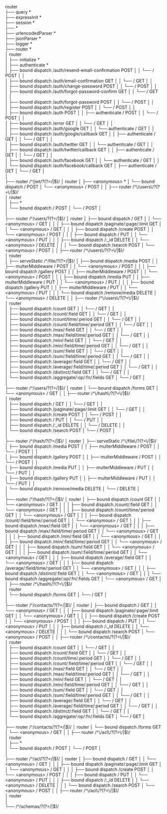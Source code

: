 router                                                                                                         
 ├── query                                         *                                                           
 ├── expressInit                                   *                                                           
 ├── session                                       *                                                           
 ├── <anonymous>                                   *                                                           
 ├── urlencodedParser                              *                                                           
 ├── jsonParser                                    *                                                           
 ├── logger                                        *                                                           
 ├── router                                        *                                                           
 │   router                                                                                                    
 │    ├── initialize                               *                                                           
 │    ├── authenticate                             *                                                           
 │    ├── bound dispatch                           /auth/resend-email-confirmation                             POST
 │    │    └── <anonymous>                         /                                                           POST
 │    │   
 │    ├── bound dispatch                           /auth/email-confirmation                                    GET
 │    │    └── <anonymous>                         /                                                           GET
 │    │   
 │    ├── bound dispatch                           /auth/change-password                                       POST
 │    │    └── <anonymous>                         /                                                           POST
 │    │   
 │    ├── bound dispatch                           /auth/forgot-password-confirm                               GET
 │    │    └── <anonymous>                         /                                                           GET
 │    │   
 │    ├── bound dispatch                           /auth/forgot-password                                       POST
 │    │    └── <anonymous>                         /                                                           POST
 │    │   
 │    ├── bound dispatch                           /auth/register                                              POST
 │    │    └── <anonymous>                         /                                                           POST
 │    │   
 │    ├── bound dispatch                           /auth                                                       POST
 │    │    ├── authenticate                        /                                                           POST
 │    │    └── <anonymous>                         /                                                           POST
 │    │   
 │    ├── bound dispatch                           /error                                                      GET
 │    │    └── <anonymous>                         /                                                           GET
 │    │   
 │    ├── bound dispatch                           /auth/google                                                GET
 │    │    └── authenticate                        /                                                           GET
 │    │   
 │    ├── bound dispatch                           /auth/google/callback                                       GET
 │    │    ├── authenticate                        /                                                           GET
 │    │    └── <anonymous>                         /                                                           GET
 │    │   
 │    ├── bound dispatch                           /auth/twitter                                               GET
 │    │    └── authenticate                        /                                                           GET
 │    │   
 │    ├── bound dispatch                           /auth/twitter/callback                                      GET
 │    │    ├── authenticate                        /                                                           GET
 │    │    └── <anonymous>                         /                                                           GET
 │    │   
 │    ├── bound dispatch                           /auth/facebook                                              GET
 │    │    └── authenticate                        /                                                           GET
 │    │   
 │    └── bound dispatch                           /auth/facebook/callback                                     GET
 │         ├── authenticate                        /                                                           GET
 │         └── <anonymous>                         /                                                           GET
 │        
 │   
 ├── router                                        /^\/jwt\/?(?=\/|$)/                                         
 │   router                                                                                                    
 │    ├── <anonymous>                              *                                                           
 │    └── bound dispatch                           /                                                           POST
 │         └── <anonymous>                         /                                                           POST
 │        
 │   
 ├── router                                        /^\/users\/?(?=\/|$)/                                       
 │   router                                                                                                    
 │    ├── <anonymous>                              *                                                           
 │    └── bound dispatch                           /                                                           POST
 │         └── <anonymous>                         /                                                           POST
 │        
 │   
 ├── router                                        /^\/users\/?(?=\/|$)/                                       
 │   router                                                                                                    
 │    ├── bound dispatch                           /                                                           GET
 │    │    └── <anonymous>                         /                                                           GET
 │    │   
 │    ├── bound dispatch                           /paginate/:page/:limit                                      GET
 │    │    └── <anonymous>                         /                                                           GET
 │    │   
 │    ├── bound dispatch                           /create                                                     POST
 │    │    └── <anonymous>                         /                                                           POST
 │    │   
 │    ├── bound dispatch                           /                                                           PUT
 │    │    └── <anonymous>                         /                                                           PUT
 │    │   
 │    ├── bound dispatch                           /:_id                                                       DELETE
 │    │    └── <anonymous>                         /                                                           DELETE
 │    │   
 │    └── bound dispatch                           /search                                                     POST
 │         └── <anonymous>                         /                                                           POST
 │        
 │   
 ├── router                                        /^\/users\/?(?=\/|$)/                                       
 │   router                                                                                                    
 │    ├── serveStatic                              /^\/file\/?(?=\/|$)/                                        
 │    ├── bound dispatch                           /media                                                      POST
 │    │    ├── multerMiddleware                    /                                                           POST
 │    │    └── <anonymous>                         /                                                           POST
 │    │   
 │    ├── bound dispatch                           /gallery                                                    POST
 │    │    ├── multerMiddleware                    /                                                           POST
 │    │    └── <anonymous>                         /                                                           POST
 │    │   
 │    ├── bound dispatch                           /media                                                      PUT
 │    │    ├── multerMiddleware                    /                                                           PUT
 │    │    └── <anonymous>                         /                                                           PUT
 │    │   
 │    ├── bound dispatch                           /gallery                                                    PUT
 │    │    ├── multerMiddleware                    /                                                           PUT
 │    │    └── <anonymous>                         /                                                           PUT
 │    │   
 │    └── bound dispatch                           /remove/media                                               DELETE
 │         └── <anonymous>                         /                                                           DELETE
 │        
 │   
 ├── router                                        /^\/users\/?(?=\/|$)/                                       
 │   router                                                                                                    
 │    ├── bound dispatch                           /count                                                      GET
 │    │    └── <anonymous>                         /                                                           GET
 │    │   
 │    ├── bound dispatch                           /count/:field                                               GET
 │    │    └── <anonymous>                         /                                                           GET
 │    │   
 │    ├── bound dispatch                           /count/time/:period                                         GET
 │    │    └── <anonymous>                         /                                                           GET
 │    │   
 │    ├── bound dispatch                           /count/:field/time/:period                                  GET
 │    │    └── <anonymous>                         /                                                           GET
 │    │   
 │    ├── bound dispatch                           /max/:field                                                 GET
 │    │    └── <anonymous>                         /                                                           GET
 │    │   
 │    ├── bound dispatch                           /max/:field/time/:period                                    GET
 │    │    └── <anonymous>                         /                                                           GET
 │    │   
 │    ├── bound dispatch                           /min/:field                                                 GET
 │    │    └── <anonymous>                         /                                                           GET
 │    │   
 │    ├── bound dispatch                           /min/:field/time/:period                                    GET
 │    │    └── <anonymous>                         /                                                           GET
 │    │   
 │    ├── bound dispatch                           /sum/:field                                                 GET
 │    │    └── <anonymous>                         /                                                           GET
 │    │   
 │    ├── bound dispatch                           /sum/:field/time/:period                                    GET
 │    │    └── <anonymous>                         /                                                           GET
 │    │   
 │    ├── bound dispatch                           /average/:field                                             GET
 │    │    └── <anonymous>                         /                                                           GET
 │    │   
 │    ├── bound dispatch                           /average/:field/time/:period                                GET
 │    │    └── <anonymous>                         /                                                           GET
 │    │   
 │    ├── bound dispatch                           /distinct/:field                                            GET
 │    │    └── <anonymous>                         /                                                           GET
 │    │   
 │    └── bound dispatch                           /aggregate/:op/:fn/:fields                                  GET
 │         └── <anonymous>                         /                                                           GET
 │        
 │   
 ├── router                                        /^\/users\/?(?=\/|$)/                                       
 │   router                                                                                                    
 │    └── bound dispatch                           /forms                                                      GET
 │         └── <anonymous>                         /                                                           GET
 │        
 │   
 ├── router                                        /^\/hash\/?(?=\/|$)/                                        
 │   router                                                                                                    
 │    ├── bound dispatch                           /                                                           GET
 │    │    └── <anonymous>                         /                                                           GET
 │    │   
 │    ├── bound dispatch                           /paginate/:page/:limit                                      GET
 │    │    └── <anonymous>                         /                                                           GET
 │    │   
 │    ├── bound dispatch                           /create                                                     POST
 │    │    └── <anonymous>                         /                                                           POST
 │    │   
 │    ├── bound dispatch                           /                                                           PUT
 │    │    └── <anonymous>                         /                                                           PUT
 │    │   
 │    ├── bound dispatch                           /:_id                                                       DELETE
 │    │    └── <anonymous>                         /                                                           DELETE
 │    │   
 │    └── bound dispatch                           /search                                                     POST
 │         └── <anonymous>                         /                                                           POST
 │        
 │   
 ├── router                                        /^\/hash\/?(?=\/|$)/                                        
 │   router                                                                                                    
 │    ├── serveStatic                              /^\/file\/?(?=\/|$)/                                        
 │    ├── bound dispatch                           /media                                                      POST
 │    │    ├── multerMiddleware                    /                                                           POST
 │    │    └── <anonymous>                         /                                                           POST
 │    │   
 │    ├── bound dispatch                           /gallery                                                    POST
 │    │    ├── multerMiddleware                    /                                                           POST
 │    │    └── <anonymous>                         /                                                           POST
 │    │   
 │    ├── bound dispatch                           /media                                                      PUT
 │    │    ├── multerMiddleware                    /                                                           PUT
 │    │    └── <anonymous>                         /                                                           PUT
 │    │   
 │    ├── bound dispatch                           /gallery                                                    PUT
 │    │    ├── multerMiddleware                    /                                                           PUT
 │    │    └── <anonymous>                         /                                                           PUT
 │    │   
 │    └── bound dispatch                           /remove/media                                               DELETE
 │         └── <anonymous>                         /                                                           DELETE
 │        
 │   
 ├── router                                        /^\/hash\/?(?=\/|$)/                                        
 │   router                                                                                                    
 │    ├── bound dispatch                           /count                                                      GET
 │    │    └── <anonymous>                         /                                                           GET
 │    │   
 │    ├── bound dispatch                           /count/:field                                               GET
 │    │    └── <anonymous>                         /                                                           GET
 │    │   
 │    ├── bound dispatch                           /count/time/:period                                         GET
 │    │    └── <anonymous>                         /                                                           GET
 │    │   
 │    ├── bound dispatch                           /count/:field/time/:period                                  GET
 │    │    └── <anonymous>                         /                                                           GET
 │    │   
 │    ├── bound dispatch                           /max/:field                                                 GET
 │    │    └── <anonymous>                         /                                                           GET
 │    │   
 │    ├── bound dispatch                           /max/:field/time/:period                                    GET
 │    │    └── <anonymous>                         /                                                           GET
 │    │   
 │    ├── bound dispatch                           /min/:field                                                 GET
 │    │    └── <anonymous>                         /                                                           GET
 │    │   
 │    ├── bound dispatch                           /min/:field/time/:period                                    GET
 │    │    └── <anonymous>                         /                                                           GET
 │    │   
 │    ├── bound dispatch                           /sum/:field                                                 GET
 │    │    └── <anonymous>                         /                                                           GET
 │    │   
 │    ├── bound dispatch                           /sum/:field/time/:period                                    GET
 │    │    └── <anonymous>                         /                                                           GET
 │    │   
 │    ├── bound dispatch                           /average/:field                                             GET
 │    │    └── <anonymous>                         /                                                           GET
 │    │   
 │    ├── bound dispatch                           /average/:field/time/:period                                GET
 │    │    └── <anonymous>                         /                                                           GET
 │    │   
 │    ├── bound dispatch                           /distinct/:field                                            GET
 │    │    └── <anonymous>                         /                                                           GET
 │    │   
 │    └── bound dispatch                           /aggregate/:op/:fn/:fields                                  GET
 │         └── <anonymous>                         /                                                           GET
 │        
 │   
 ├── router                                        /^\/hash\/?(?=\/|$)/                                        
 │   router                                                                                                    
 │    └── bound dispatch                           /forms                                                      GET
 │         └── <anonymous>                         /                                                           GET
 │        
 │   
 ├── router                                        /^\/contacts\/?(?=\/|$)/                                    
 │   router                                                                                                    
 │    ├── bound dispatch                           /                                                           GET
 │    │    └── <anonymous>                         /                                                           GET
 │    │   
 │    ├── bound dispatch                           /paginate/:page/:limit                                      GET
 │    │    └── <anonymous>                         /                                                           GET
 │    │   
 │    ├── bound dispatch                           /create                                                     POST
 │    │    └── <anonymous>                         /                                                           POST
 │    │   
 │    ├── bound dispatch                           /                                                           PUT
 │    │    └── <anonymous>                         /                                                           PUT
 │    │   
 │    ├── bound dispatch                           /:_id                                                       DELETE
 │    │    └── <anonymous>                         /                                                           DELETE
 │    │   
 │    └── bound dispatch                           /search                                                     POST
 │         └── <anonymous>                         /                                                           POST
 │        
 │   
 ├── router                                        /^\/contacts\/?(?=\/|$)/                                    
 │   router                                                                                                    
 │    ├── bound dispatch                           /count                                                      GET
 │    │    └── <anonymous>                         /                                                           GET
 │    │   
 │    ├── bound dispatch                           /count/:field                                               GET
 │    │    └── <anonymous>                         /                                                           GET
 │    │   
 │    ├── bound dispatch                           /count/time/:period                                         GET
 │    │    └── <anonymous>                         /                                                           GET
 │    │   
 │    ├── bound dispatch                           /count/:field/time/:period                                  GET
 │    │    └── <anonymous>                         /                                                           GET
 │    │   
 │    ├── bound dispatch                           /max/:field                                                 GET
 │    │    └── <anonymous>                         /                                                           GET
 │    │   
 │    ├── bound dispatch                           /max/:field/time/:period                                    GET
 │    │    └── <anonymous>                         /                                                           GET
 │    │   
 │    ├── bound dispatch                           /min/:field                                                 GET
 │    │    └── <anonymous>                         /                                                           GET
 │    │   
 │    ├── bound dispatch                           /min/:field/time/:period                                    GET
 │    │    └── <anonymous>                         /                                                           GET
 │    │   
 │    ├── bound dispatch                           /sum/:field                                                 GET
 │    │    └── <anonymous>                         /                                                           GET
 │    │   
 │    ├── bound dispatch                           /sum/:field/time/:period                                    GET
 │    │    └── <anonymous>                         /                                                           GET
 │    │   
 │    ├── bound dispatch                           /average/:field                                             GET
 │    │    └── <anonymous>                         /                                                           GET
 │    │   
 │    ├── bound dispatch                           /average/:field/time/:period                                GET
 │    │    └── <anonymous>                         /                                                           GET
 │    │   
 │    ├── bound dispatch                           /distinct/:field                                            GET
 │    │    └── <anonymous>                         /                                                           GET
 │    │   
 │    └── bound dispatch                           /aggregate/:op/:fn/:fields                                  GET
 │         └── <anonymous>                         /                                                           GET
 │        
 │   
 ├── router                                        /^\/contacts\/?(?=\/|$)/                                    
 │   router                                                                                                    
 │    └── bound dispatch                           /forms                                                      GET
 │         └── <anonymous>                         /                                                           GET
 │        
 │   
 ├── router                                        /^\/acl\/?(?=\/|$)/                                         
 │   router                                                                                                    
 │    ├── <anonymous>                              *                                                           
 │    └── bound dispatch                           /                                                           POST
 │         └── <anonymous>                         /                                                           POST
 │        
 │   
 ├── router                                        /^\/acl\/?(?=\/|$)/                                         
 │   router                                                                                                    
 │    ├── bound dispatch                           /                                                           GET
 │    │    └── <anonymous>                         /                                                           GET
 │    │   
 │    ├── bound dispatch                           /paginate/:page/:limit                                      GET
 │    │    └── <anonymous>                         /                                                           GET
 │    │   
 │    ├── bound dispatch                           /create                                                     POST
 │    │    └── <anonymous>                         /                                                           POST
 │    │   
 │    ├── bound dispatch                           /                                                           PUT
 │    │    └── <anonymous>                         /                                                           PUT
 │    │   
 │    ├── bound dispatch                           /:_id                                                       DELETE
 │    │    └── <anonymous>                         /                                                           DELETE
 │    │   
 │    └── bound dispatch                           /search                                                     POST
 │         └── <anonymous>                         /                                                           POST
 │        
 │   
 ├── router                                        /^\/acl\/?(?=\/|$)/                                         
 │   router                                                                                                    
 │   
 └── <anonymous>                                   /^\/schemas\/?(?=\/|$)/                                     
